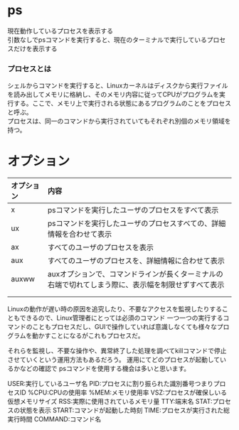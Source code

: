 # ps
現在動作しているプロセスを表示する<br>
引数なしでpsコマンドを実行すると、現在のターミナルで実行しているプロセスだけを表示する

### プロセスとは
シェルからコマンドを実行すると、Linuxカーネルはディスクから実行ファイルを読み出してメモリに格納し、そのメモリ内容に従ってCPUがプログラムを実行する。ここで、メモリ上で実行される状態にあるプログラムのことをプロセスと呼ぶ。<br>
プロセスは、同一のコマンドから実行されていてもそれぞれ別個のメモリ領域を持つ。

# オプション
| オプション | 内容 |
| :--- | :--- |
| x | psコマンドを実行したユーザのプロセスをすべて表示 |
| ux | psコマンドを実行したユーザのプロセスすべての、詳細情報を合わせて表示 |
| ax | すべてのユーザのプロセスを表示 |
| aux | すべてのユーザのプロセスを、詳細情報に合わせて表示 |
| auxww | auxオプションで、コマンドラインが長くターミナルの右端で切れてしまう際に、表示幅を制限せずすべて表示 |
|  |  |
|  |  |


Linuxの動作が遅い時の原因を追究したり、不要なアクセスを監視したりすることもできるので、Linux管理者にとっては必須のコマンド
一つ一つの実行するコマンドのこともプロセスだし、GUIで操作していれば意識しなくても様々なプログラムを動かすことになるがこれもプロセスだ。

それらを監視し、不要な操作や、異常終了した処理を調べてkillコマンドで停止させていくという運用方法もあるだろう。
運用にてどのプロセスが起動しているかなどの確認で
psコマンドを使用する機会は多いと思います。

USER:実行しているユーザ名
PID:プロセスに割り振られた識別番号つまりプロセスID
%CPU:CPUの使用率
%MEM:メモリ使用率
VSZ:プロセスが確保しいる仮想メモリサイズ
RSS:実際に使用されているメモリ量
TTY:端末名
STAT:プロセスの状態を表示
START:コマンドが起動した時刻
TIME:プロセスが実行された総実行時間
COMMAND:コマンド名



